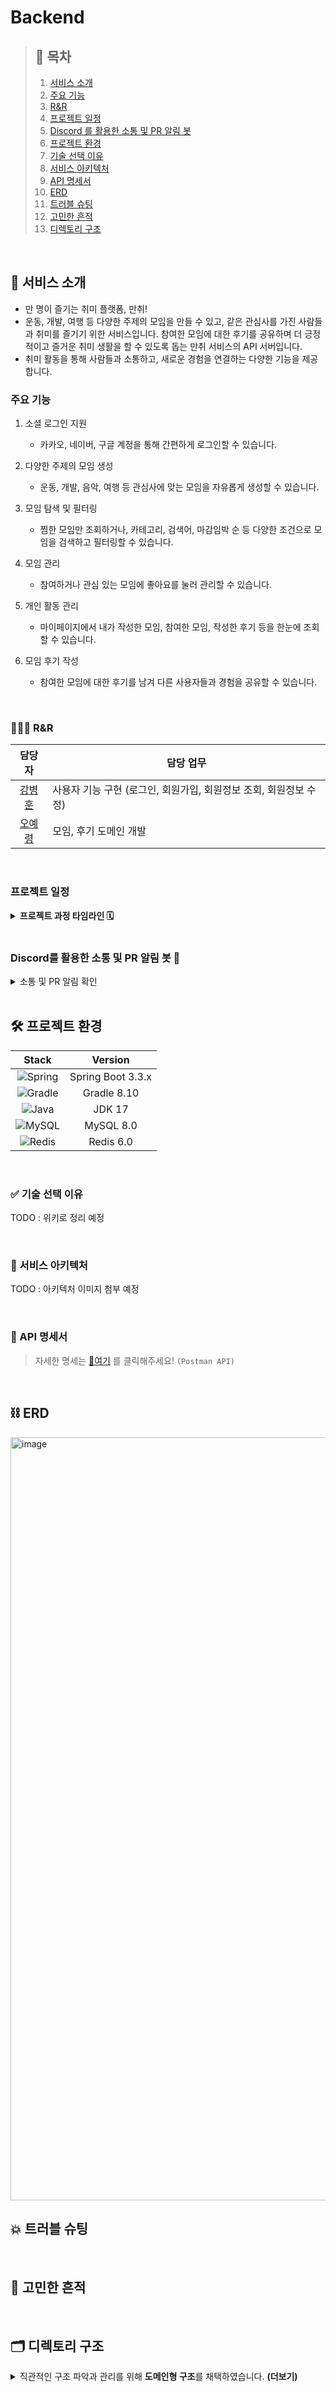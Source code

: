 # Backend

> ## 📝 목차
> 1. [서비스 소개](#-서비스-소개)
> 2. [주요 기능](#주요-기능)
> 3. [R&R](#-rr)
> 4. [프로젝트 일정](#프로젝트-일정)
> 5. [Discord 를 활용한 소통 및 PR 알림 봇](#discord를-활용한-소통-및-pr-알림-봇-)
> 6. [프로젝트 환경](#%EF%B8%8F-프로젝트-환경)
> 7. [기술 선택 이유](#-기술-선택-이유)
> 8. [서비스 아키텍처](#-서비스-아키텍처)
> 9. [API 명세서](#-api-명세서)
> 10. [ERD](#%EF%B8%8F-erd)
> 11. [트러블 슈팅](#-트러블-슈팅)
> 12. [고민한 흔적](#-고민한-흔적)
> 13. [디렉토리 구조](#%EF%B8%8F-디렉토리-구조)

<br/>

## 🍻 서비스 소개
- 만 명이 즐기는 취미 플랫폼, 만취!
- 운동, 개발, 여행 등 다양한 주제의 모임을 만들 수 있고, 같은 관심사를 가진 사람들과 취미를 즐기기 위한 서비스입니다. 참여한 모임에 대한 후기를 공유하며 더 긍정적이고 즐거운 취미 생활을 할 수 있도록 돕는 만취 서비스의 API 서버입니다.
- 취미 활동을 통해 사람들과 소통하고, 새로운 경험을 연결하는 다양한 기능을 제공합니다.

### 주요 기능

1. 소셜 로그인 지원
    - 카카오, 네이버, 구글 계정을 통해 간편하게 로그인할 수 있습니다.

2. 다양한 주제의 모임 생성
    - 운동, 개발, 음악, 여행 등 관심사에 맞는 모임을 자유롭게 생성할 수 있습니다.

3. 모임 탐색 및 필터링
    - 찜한 모임만 조회하거나, 카테고리, 검색어, 마감임박 순 등 다양한 조건으로 모임을 검색하고 필터링할 수 있습니다.

4. 모임 관리
    - 참여하거나 관심 있는 모임에 좋아요를 눌러 관리할 수 있습니다.
    
5. 개인 활동 관리
    - 마이페이지에서 내가 작성한 모임, 참여한 모임, 작성한 후기 등을 한눈에 조회할 수 있습니다.

6. 모임 후기 작성
    - 참여한 모임에 대한 후기를 남겨 다른 사용자들과 경험을 공유할 수 있습니다.
    
<br/>

### 👩🏻‍💻 R&R
| 담당자                                      | 담당 업무                                                        |
|:-------------------------------------------:|------------------------------------------------------------------|
| [강병훈](https://github.com/yosong6729) | 사용자 기능 구현 (로그인, 회원가입, 회원정보 조회, 회원정보 수정)     |
| [오예령](https://github.com/ohyeryung)       | 모임, 후기 도메인 개발 |

<br>

### 프로젝트 일정
<details>
    <summary><b>프로젝트 과정 타임라인 🗓</b></summary><br>
    <img src="https://github.com/user-attachments/assets/42e3dbe5-8afc-4c37-be28-35544828fbff">

</details>

<br>

### Discord를 활용한 소통 및 PR 알림 봇 🤖 

<details>
<summary>소통 및 PR 알림 확인</summary>
<div markdown="1">
   <img src="https://github.com/user-attachments/assets/405e8325-89c7-42be-945f-413d0bcef42f">
    <img src="https://github.com/user-attachments/assets/52c361d5-c22a-4a17-978c-68c6119e8f16">
    <img src="https://github.com/user-attachments/assets/63000938-1e80-4c04-a501-2323dd937b80">

</div>
</details>

<br/>

## 🛠️ 프로젝트 환경

| Stack                                                                                                        | Version           |
|:------------------------------------------------------------------------------------------------------------:|:-----------------:|
| ![Spring](https://img.shields.io/badge/spring-%236DB33F.svg?style=for-the-badge&logo=spring&logoColor=white) | Spring Boot 3.3.x |
| ![Gradle](https://img.shields.io/badge/Gradle-02303A.svg?style=for-the-badge&logo=Gradle&logoColor=white)    | Gradle 8.10       |
| ![Java](https://img.shields.io/badge/java-%23ED8B00.svg?style=for-the-badge&logo=openjdk&logoColor=white)    | JDK 17           |
| ![MySQL](https://img.shields.io/badge/mysql-4479A1.svg?style=for-the-badge&logo=mysql&logoColor=white)       | MySQL 8.0        |
| ![Redis](https://img.shields.io/badge/redis-%23DD0031.svg?style=for-the-badge&logo=redis&logoColor=white)    | Redis 6.0        |

<br/>

### ✅ 기술 선택 이유

TODO : 위키로 정리 예정

<br/>

### 🎨 서비스 아키텍처

TODO : 아키텍처 이미지 첨부 예정

<br/>


### 🧾 API 명세서

 > 자세한 명세는 <a href="https://documenter.getpostman.com/view/20456478/2sAXjM4Xgs">🔗여기</a> 를 클릭해주세요! `(Postman API)`

<br>

## ⛓️ ERD
<img width="1221" alt="image" src="https://github.com/user-attachments/assets/8ffc76a4-d372-4d98-bc32-eb68f68fecd0">

<br>


## 💥 트러블 슈팅


<br>

## 🤔 고민한 흔적

<br>

## 🗂️ 디렉토리 구조
<details><summary>직관적인 구조 파악과 관리를 위해 <b>도메인형 구조</b>를 채택하였습니다. <b>(더보기)</b></summary>

